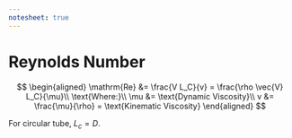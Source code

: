 ```yaml
---
notesheet: true
---
```


# Reynolds Number

$$
\begin{aligned}
    \mathrm{Re} &= \frac{V L_C}{v} = \frac{\rho \vec{V} L_C}{\mu}\\
    \text{Where:}\\
    \mu &= \text{Dynamic Viscosity}\\
    v &= \frac{\mu}{\rho} = \text{Kinematic Viscosity}
\end{aligned}
$$

For circular tube, $L_c=D$.